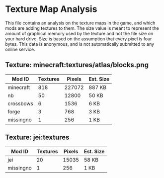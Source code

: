 # Texture Map Analysis

This file contains an analysis on the texture maps in the game, and which mods
are adding textures to them. The size value is meant to represent the amount of
graphical memory used by the texture and not the file size on your hard drive.
Size is based on the assumption that every pixel is four bytes. This data is
anonymous, and is not automatically submitted to any online service.


## Texture: minecraft:textures/atlas/blocks.png
| Mod ID    | Textures | Pixels | Est. Size |
|-----------|----------|--------|-----------|
| minecraft | 818      | 227072 | 887 KB    |
| nb        | 50       | 12800  | 50 KB     |
| crossbows | 6        | 1536   | 6 KB      |
| forge     | 3        | 768    | 3 KB      |
| missingno | 1        | 256    | 1 KB      |

## Texture: jei:textures
| Mod ID    | Textures | Pixels | Est. Size |
|-----------|----------|--------|-----------|
| jei       | 20       | 15035  | 58 KB     |
| missingno | 1        | 256    | 1 KB      |
